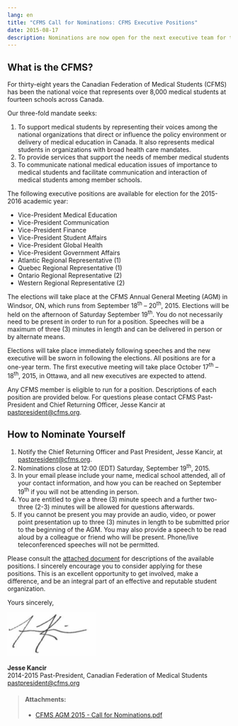 ```yaml
---
lang: en
title: "CFMS Call for Nominations: CFMS Executive Positions"
date: 2015-08-17
description: Nominations are now open for the next executive team for the CFMS! This is an excellent opportunity to get involved, make a difference, and be an integral part of an effective and reputable student organization.
---
```


## **What is the CFMS?**

For thirty-eight years the Canadian Federation of Medical Students (CFMS) has been the national voice that represents over 8,000 medical students at fourteen schools across Canada.

Our three-fold mandate seeks:

1. To support medical students by representing their voices among the national organizations that direct or influence the policy environment or delivery of medical education in Canada. It also represents medical students in organizations with broad health care mandates.
2. To provide services that support the needs of member medical students
3. To communicate national medical education issues of importance to medical students and facilitate communication and interaction of medical students among member schools.

The following executive positions are available for election for the 2015- 2016 academic year:

- Vice-President Medical Education 
- Vice-President Communication
- Vice-President Finance 
- Vice-President Student Affairs
- Vice-President Global Health
- Vice-President Government Affairs
- Atlantic Regional Representative (1)
- Quebec Regional Representative (1)
- Ontario Regional Representative (2)
- Western Regional Representative (2)

The elections will take place at the CFMS Annual General Meeting (AGM) in Windsor, ON, which runs from September 18<sup>th</sup> – 20<sup>th</sup>, 2015. Elections will be held on the afternoon of Saturday September 19<sup>th</sup>. You do not necessarily need to be present in order to run for a position. Speeches will be a maximum of three (3) minutes in length and can be delivered in person or by alternate means.

Elections will take place immediately following speeches and the new executive will be sworn in following the elections. All positions are for a one-year term. The first executive meeting will take place October 17<sup>th</sup> – 18<sup>th</sup>, 2015, in Ottawa, and all new executives are expected to attend.

Any CFMS member is eligible to run for a position. Descriptions of each position are provided below. For questions please contact CFMS Past-President and Chief Returning Officer, Jesse Kancir at [pastpresident@cfms.org](mailto:pastpresident@cfms.org).

## **How to Nominate Yourself**

1. Notify the Chief Returning Officer and Past President, Jesse Kancir, at [pastpresident@cfms.org](mailto:pastpresident@cfms.org).
2. Nominations close at 12:00 (EDT) Saturday, September 19<sup>th</sup>, 2015.
3. In your email please include your name, medical school attended, all of your contact information, and how you can be reached on September 19<sup>th</sup> if you will not be attending in person.
4. You are entitled to give a three (3) minute speech and a further two-three (2-3) minutes will be allowed for questions afterwards.
5. If you cannot be present you may provide an audio, video, or power point presentation up to three (3) minutes in length to be submitted prior to the beginning of the AGM. You may also provide a speech to be read aloud by a colleague or friend who will be present. Phone/live teleconferenced speeches will not be permitted.  

Please consult the [attached document](/files/updates/CFMS%20AGM%202015%20-%20Call%20for%20Nominations.pdf) for descriptions of the available positions. I sincerely encourage you to consider applying for these positions. This is an excellent opportunity to get involved, make a difference, and be an integral part of an effective and reputable student organization.

Yours sincerely,

<img style="width:200px;" src="/images/past-president-signature.png">

**Jesse Kancir**<br>
2014-2015 Past-President, Canadian Federation of Medical Students<br>
[pastpresident@cfms.org](mailto:pastpresident@cfms.org)

> #### **Attachments:**
> - [CFMS AGM 2015 - Call for Nominations.pdf](/files/updates/CFMS%20AGM%202015%20-%20Call%20for%20Nominations.pdf)